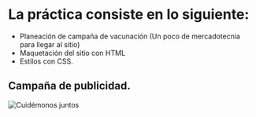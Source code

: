 # La práctica consiste en lo siguiente:

- Planeación de campaña de vacunación (Un poco de mercadotecnia para llegar al sitio)
- Maquetación del sitio con HTML
- Estilos con CSS.

## Campaña de publicidad.
![Cuidémonos juntos](https://user-images.githubusercontent.com/95881769/159258329-2dd82800-a2f9-45ab-9b34-f7a0533423ef.jpg)
